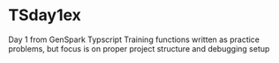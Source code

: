 # TSday1ex

Day 1 from GenSpark Typscript Training
functions written as practice problems, but focus is on proper project structure and debugging setup
